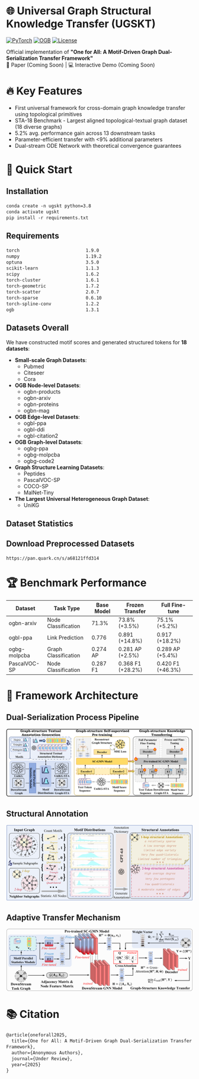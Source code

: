

# 🌐 Universal Graph Structural Knowledge Transfer (UGSKT)

[![PyTorch](https://img.shields.io/badge/PyTorch-1.9.0-%23EE4C2C.svg)](https://pytorch.org/)
[![OGB](https://img.shields.io/badge/OGB-1.3.1-%23007CBC.svg)](https://ogb.stanford.edu/)
[![License](https://img.shields.io/badge/License-Apache%202.0-blue.svg)](https://opensource.org/licenses/Apache-2.0)

Official implementation of **"One for All: A Motif-Driven Graph Dual-Serialization Transfer Framework"**  
📄 Paper (Coming Soon) | 💻 Interactive Demo (Coming Soon)

# 🔥 Key Features

- ​​First universal framework​​ for cross-domain graph knowledge transfer using topological primitives
- STA-18 Benchmark​​ - Largest aligned topological-textual graph dataset (18 diverse graphs)
- 5.2% avg. performance gain​​ across 13 downstream tasks
- Parameter-efficient transfer​​ with <9% additional parameters
- Dual-stream ODE Network​​ with theoretical convergence guarantees
  
# 🚀 Quick Start

## Installation
```
conda create -n ugskt python=3.8
conda activate ugskt
pip install -r requirements.txt
```

## Requirements
```
torch                         1.9.0
numpy                         1.19.2
optuna                        3.5.0
scikit-learn                  1.1.3
scipy                         1.6.2
torch-cluster                 1.6.1
torch-geometric               1.7.2
torch-scatter                 2.0.7
torch-sparse                  0.6.10
torch-spline-conv             1.2.2
ogb                           1.3.1

```

## Datasets Overall
We have constructed motif scores and generated structured tokens for **18 datasets**: 

- **Small-scale Graph Datasets**:
  - Pubmed
  - Citeseer
  - Cora
- **OGB Node-level Datasets**:
  - ogbn-products
  - ogbn-arxiv
  - ogbn-proteins
  - ogbn-mag
- **OGB Edge-level Datasets**:
  - ogbl-ppa
  - ogbl-ddi
  - ogbl-citation2
- **OGB Graph-level Datasets**:
  - ogbg-ppa
  - ogbg-molpcba
  - ogbg-code2
- **Graph Structure Learning Datasets**:
  - Peptides
  - PascalVOC-SP
  - COCO-SP
  - MalNet-Tiny
- **The Largest Universal Heterogeneous Graph Dataset**:
  - UniKG


## Dataset Statistics




## Download Preprocessed Datasets
```
https://pan.quark.cn/s/a68121ffd314
```

# 🏆 Benchmark Performance

| Dataset         | Task Type            | Base Model | Frozen Transfer | Full Fine-tune |
|-----------------|----------------------|------------|------------------|----------------|
| ogbn-arxiv      | Node Classification | 71.3%      | 73.8% (+3.5%)    | 75.1% (+5.2%)  |
| ogbl-ppa        | Link Prediction     | 0.776      | 0.891 (+14.8%)   | 0.917 (+18.2%) |
| ogbg-molpcba    | Graph Classification | 0.274 AP   | 0.281 AP (+2.5%) | 0.289 AP (+5.4%) |
| PascalVOC-SP    | Node Classification | 0.287 F1   | 0.368 F1 (+28.2%)| 0.420 F1 (+46.3%) |


# 🧠 Framework Architecture

## Dual-Serialization Process Pipeline
![Alt](./pipelinev4.png)

## Structural Annotation
![Alt](./annotationv2.png)

## Adaptive Transfer Mechanism
![Alt](./transfermodelv3.png)

# 📚 Citation

```
@article{oneforall2025,
  title={One for All: A Motif-Driven Graph Dual-Serialization Transfer Framework},
  author={Anonymous Authors},
  journal={Under Review},
  year={2025}
}
```

